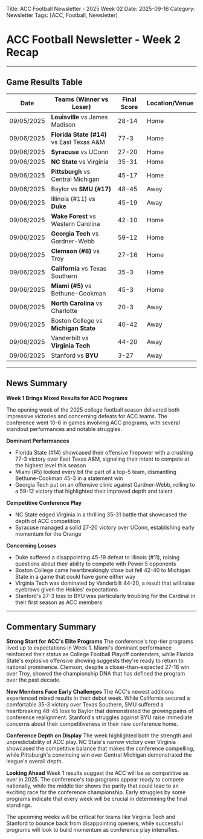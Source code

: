 Title: ACC Football Newsletter - 2025 Week 02
Date: 2025-09-16
Category: Newsletter
Tags: [ACC, Football, Newsletter]
# ACC Football Newsletter - Week 2 Recap

---

## Game Results Table

| Date | Teams (Winner vs Loser) | Final Score | Location/Venue |
|------|------------------------|-------------|----------------|
| 09/05/2025 | **Louisville** vs James Madison | 28-14 | Home |
| 09/06/2025 | **Florida State (#14)** vs East Texas A&M | 77-3 | Home |
| 09/06/2025 | **Syracuse** vs UConn | 27-20 | Home |
| 09/06/2025 | **NC State** vs Virginia | 35-31 | Home |
| 09/06/2025 | **Pittsburgh** vs Central Michigan | 45-17 | Home |
| 09/06/2025 | Baylor vs **SMU (#17)** | 48-45 | Away |
| 09/06/2025 | Illinois (#11) vs **Duke** | 45-19 | Away |
| 09/06/2025 | **Wake Forest** vs Western Carolina | 42-10 | Home |
| 09/06/2025 | **Georgia Tech** vs Gardner-Webb | 59-12 | Home |
| 09/06/2025 | **Clemson (#8)** vs Troy | 27-16 | Home |
| 09/06/2025 | **California** vs Texas Southern | 35-3 | Home |
| 09/06/2025 | **Miami (#5)** vs Bethune-Cookman | 45-3 | Home |
| 09/06/2025 | **North Carolina** vs Charlotte | 20-3 | Away |
| 09/06/2025 | Boston College vs **Michigan State** | 40-42 | Away |
| 09/06/2025 | Vanderbilt vs **Virginia Tech** | 44-20 | Away |
| 09/06/2025 | Stanford vs **BYU** | 3-27 | Away |

---

## News Summary

**Week 1 Brings Mixed Results for ACC Programs**

The opening week of the 2025 college football season delivered both impressive victories and concerning defeats for ACC teams. The conference went 10-6 in games involving ACC programs, with several standout performances and notable struggles.

**Dominant Performances**
- Florida State (#14) showcased their offensive firepower with a crushing 77-3 victory over East Texas A&M, signaling their intent to compete at the highest level this season
- Miami (#5) looked every bit the part of a top-5 team, dismantling Bethune-Cookman 45-3 in a statement win
- Georgia Tech put on an offensive clinic against Gardner-Webb, rolling to a 59-12 victory that highlighted their improved depth and talent

**Competitive Conference Play**
- NC State edged Virginia in a thrilling 35-31 battle that showcased the depth of ACC competition
- Syracuse managed a solid 27-20 victory over UConn, establishing early momentum for the Orange

**Concerning Losses**
- Duke suffered a disappointing 45-19 defeat to Illinois (#11), raising questions about their ability to compete with Power 5 opponents
- Boston College came heartbreakingly close but fell 42-40 to Michigan State in a game that could have gone either way
- Virginia Tech was dominated by Vanderbilt 44-20, a result that will raise eyebrows given the Hokies' expectations
- Stanford's 27-3 loss to BYU was particularly troubling for the Cardinal in their first season as ACC members

---

## Commentary Summary

**Strong Start for ACC's Elite Programs**
The conference's top-tier programs lived up to expectations in Week 1. Miami's dominant performance reinforced their status as College Football Playoff contenders, while Florida State's explosive offensive showing suggests they're ready to return to national prominence. Clemson, despite a closer-than-expected 27-16 win over Troy, showed the championship DNA that has defined the program over the past decade.

**New Members Face Early Challenges**
The ACC's newest additions experienced mixed results in their debut week. While California secured a comfortable 35-3 victory over Texas Southern, SMU suffered a heartbreaking 48-45 loss to Baylor that demonstrated the growing pains of conference realignment. Stanford's struggles against BYU raise immediate concerns about their competitiveness in their new conference home.

**Conference Depth on Display**
The week highlighted both the strength and unpredictability of ACC play. NC State's narrow victory over Virginia showcased the competitive balance that makes the conference compelling, while Pittsburgh's convincing win over Central Michigan demonstrated the league's overall depth.

**Looking Ahead**
Week 1 results suggest the ACC will be as competitive as ever in 2025. The conference's top programs appear ready to compete nationally, while the middle tier shows the parity that could lead to an exciting race for the conference championship. Early struggles by some programs indicate that every week will be crucial in determining the final standings.

The upcoming weeks will be critical for teams like Virginia Tech and Stanford to bounce back from disappointing openers, while successful programs will look to build momentum as conference play intensifies.